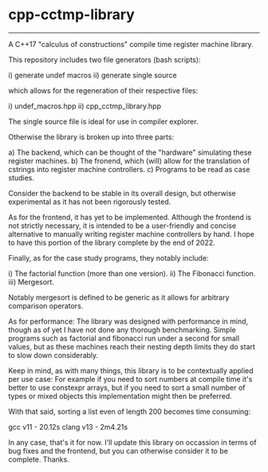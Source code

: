 # cpp-cctmp-library
-------------------

A C++17 "calculus of constructions" compile time register machine library.

This repository includes two file generators (bash scripts):

i) generate undef macros
ii) generate single source

which allows for the regeneration of their respective files:

i) undef\_macros.hpp
ii) cpp\_cctmp\_library.hpp

The single source file is ideal for use in compiler explorer.

Otherwise the library is broken up into three parts:

a) The backend, which can be thought of the "hardware" simulating these register machines.
b) The fronend, which (will) allow for the translation of cstrings into register machine controllers.
c) Programs to be read as case studies.

Consider the backend to be stable in its overall design, but otherwise experimental as it has not been
rigorously tested.

As for the frontend, it has yet to be implemented. Although the frontend is not strictly necessary,
it is intended to be a user-friendly and concise alternative to manually writing register machine
controllers by hand. I hope to have this portion of the library complete by the end of 2022.

Finally, as for the case study programs, they notably include:

i) The factorial function (more than one version).
ii) The Fibonacci function.
iii) Mergesort.

Notably mergesort is defined to be generic as it allows for arbitrary comparison operators.

As for performance: The library was designed with performance in mind, though as of yet I have not
done any thorough benchmarking. Simple programs such as factorial and fibonacci run under a second
for small values, but as these machines reach their nesting depth limits they do start to slow
down considerably.

Keep in mind, as with many things, this library is to be contextually applied per use case: For example if
you need to sort numbers at compile time it's better to use constexpr arrays, but if you need to sort a small
number of types or mixed objects this implementation might then be preferred.

With that said, sorting a list even of length 200 becomes time consuming:

gcc v11 - 20.12s
clang v13 - 2m4.21s

In any case, that's it for now. I'll update this library on occassion in terms of bug fixes and the frontend,
but you can otherwise consider it to be complete. Thanks.

